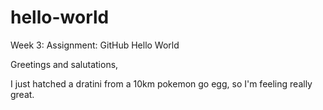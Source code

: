 # hello-world
Week 3: Assignment: GitHub Hello World

Greetings and salutations,

I just hatched a dratini from a 10km pokemon go egg, so I'm feeling really great. 
